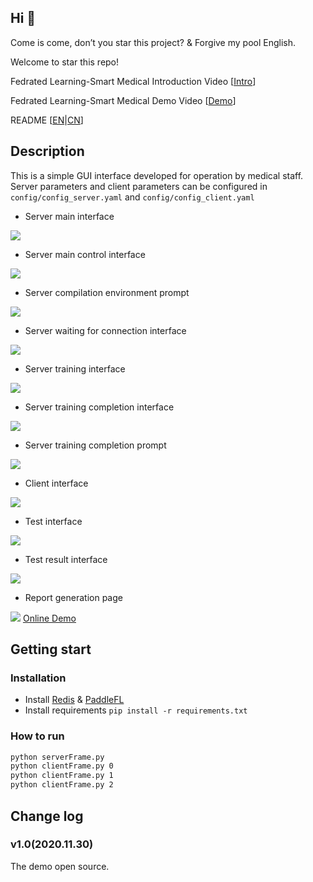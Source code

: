 ## Hi 👋

Come is come, don’t you star this project? & Forgive my pool English.

Welcome to star this repo!

Fedrated Learning-Smart Medical Introduction Video [<a href="https://www.bilibili.com/video/BV">Intro</a>]

Fedrated Learning-Smart Medical Demo Video [<a href="https://www.bilibili.com/video/BV">Demo</a>]

README [<a href="README.md">EN</a>|<a href="README_CN.md">CN</a>]

## Description
This is a simple GUI interface developed for operation by medical staff. Server parameters and client parameters can be configured in `config/config_server.yaml` and `config/config_client.yaml`

- Server main interface

![](imgs/serverFrame.png)

- Server main control interface

![](imgs/serverControlFrame.png)

- Server compilation environment prompt

![](imgs/compileEnv.png)

- Server waiting for connection interface

![](imgs/serverGetConect.png)

- Server training interface

![](imgs/serverTrain.png)

- Server training completion interface

![](imgs/serverFinish.png)

- Server training completion prompt

![](imgs/serverTrained.png)

- Client interface

![](imgs/clientFrame.png)

- Test interface

![](imgs/testFrame.png)

- Test result interface

![](imgs/testResult.png)

- Report generation page

![](imgs/report.png)
<a href="https://beiyuouo.github.io/paddle-fl-gui/report/report">Online Demo</a>


## Getting start

### Installation

- Install <a href="https://paddlefl.bj.bcebos.com/redis-stable.tar">Redis</a> & <a href="https://github.com/PaddlePaddle/PaddleFL"> PaddleFL</a>
- Install requirements `pip install -r requirements.txt`


### How to run

```sh
python serverFrame.py
python clientFrame.py 0
python clientFrame.py 1
python clientFrame.py 2
```


## Change log

### v1.0(2020.11.30)
The demo open source.
